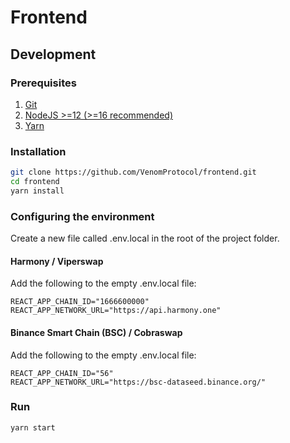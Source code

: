 # Frontend

## Development

### Prerequisites

1. [Git](https://git-scm.com/)
2. [NodeJS >=12 (>=16 recommended)](https://nodejs.org/en/)
3. [Yarn](https://yarnpkg.com)

### Installation

```bash
git clone https://github.com/VenomProtocol/frontend.git
cd frontend
yarn install
```

### Configuring the environment

Create a new file called .env.local in the root of the project folder.

#### Harmony / Viperswap

Add the following to the empty .env.local file:
```
REACT_APP_CHAIN_ID="1666600000"
REACT_APP_NETWORK_URL="https://api.harmony.one"
```

#### Binance Smart Chain (BSC) / Cobraswap

Add the following to the empty .env.local file:
```
REACT_APP_CHAIN_ID="56"
REACT_APP_NETWORK_URL="https://bsc-dataseed.binance.org/"
```

### Run

```bash
yarn start
```
